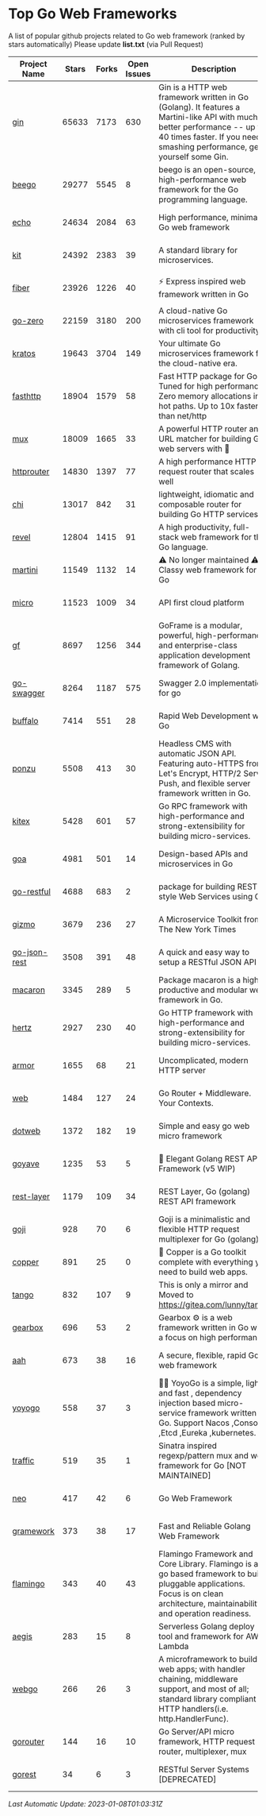 # Top Go Web Frameworks
A list of popular github projects related to Go web framework (ranked by stars automatically)
Please update **list.txt** (via Pull Request)

| Project Name | Stars | Forks | Open Issues | Description | Last Commit |
| ------------ | ----- | ----- | ----------- | ----------- | ----------- |
| [gin](https://github.com/gin-gonic/gin) | 65633 | 7173 | 630 | Gin is a HTTP web framework written in Go (Golang). It features a Martini-like API with much better performance -- up to 40 times faster. If you need smashing performance, get yourself some Gin. | 2023-01-07 00:57:54 |
| [beego](https://github.com/beego/beego) | 29277 | 5545 | 8 | beego is an open-source, high-performance web framework for the Go programming language. | 2022-12-26 15:53:27 |
| [echo](https://github.com/labstack/echo) | 24634 | 2084 | 63 | High performance, minimalist Go web framework | 2023-01-03 22:09:30 |
| [kit](https://github.com/go-kit/kit) | 24392 | 2383 | 39 | A standard library for microservices. | 2023-01-02 06:10:18 |
| [fiber](https://github.com/gofiber/fiber) | 23926 | 1226 | 40 | ⚡️ Express inspired web framework written in Go | 2023-01-05 04:32:28 |
| [go-zero](https://github.com/zeromicro/go-zero) | 22159 | 3180 | 200 | A cloud-native Go microservices framework with cli tool for productivity. | 2023-01-07 09:07:40 |
| [kratos](https://github.com/go-kratos/kratos) | 19643 | 3704 | 149 | Your ultimate Go microservices framework for the cloud-native era. | 2023-01-05 09:12:50 |
| [fasthttp](https://github.com/valyala/fasthttp) | 18904 | 1579 | 58 | Fast HTTP package for Go. Tuned for high performance. Zero memory allocations in hot paths. Up to 10x faster than net/http | 2023-01-06 04:10:47 |
| [mux](https://github.com/gorilla/mux) | 18009 | 1665 | 33 | A powerful HTTP router and URL matcher for building Go web servers with 🦍 | 2022-12-09 15:56:57 |
| [httprouter](https://github.com/julienschmidt/httprouter) | 14830 | 1397 | 77 | A high performance HTTP request router that scales well | 2022-06-03 15:51:59 |
| [chi](https://github.com/go-chi/chi) | 13017 | 842 | 31 | lightweight, idiomatic and composable router for building Go HTTP services | 2022-12-22 12:02:30 |
| [revel](https://github.com/revel/revel) | 12804 | 1415 | 91 | A high productivity, full-stack web framework for the Go language. | 2022-04-12 20:53:30 |
| [martini](https://github.com/go-martini/martini) | 11549 | 1132 | 14 | ⚠️ No longer maintained ⚠️  Classy web framework for Go | 2017-01-21 21:58:54 |
| [micro](https://github.com/micro/micro) | 11523 | 1009 | 34 | API first cloud platform | 2023-01-06 10:29:43 |
| [gf](https://github.com/gogf/gf) | 8697 | 1256 | 344 | GoFrame is a modular, powerful, high-performance and enterprise-class application development framework of Golang.  | 2023-01-06 06:15:30 |
| [go-swagger](https://github.com/go-swagger/go-swagger) | 8264 | 1187 | 575 | Swagger 2.0 implementation for go | 2022-12-18 01:03:36 |
| [buffalo](https://github.com/gobuffalo/buffalo) | 7414 | 551 | 28 | Rapid Web Development w/ Go | 2022-12-04 03:56:20 |
| [ponzu](https://github.com/ponzu-cms/ponzu) | 5508 | 413 | 30 | Headless CMS with automatic JSON API. Featuring auto-HTTPS from Let's Encrypt, HTTP/2 Server Push, and flexible server framework written in Go. | 2020-01-02 00:14:32 |
| [kitex](https://github.com/cloudwego/kitex) | 5428 | 601 | 57 | Go RPC framework with high-performance and strong-extensibility for building micro-services. | 2023-01-04 09:14:23 |
| [goa](https://github.com/goadesign/goa) | 4981 | 501 | 14 | Design-based APIs and microservices in Go | 2022-12-27 21:04:17 |
| [go-restful](https://github.com/emicklei/go-restful) | 4688 | 683 | 2 | package for building REST-style Web Services using Go | 2022-11-19 15:19:18 |
| [gizmo](https://github.com/nytimes/gizmo) | 3679 | 236 | 27 | A Microservice Toolkit from The New York Times | 2021-04-30 15:27:05 |
| [go-json-rest](https://github.com/ant0ine/go-json-rest) | 3508 | 391 | 48 | A quick and easy way to setup a RESTful JSON API | 2017-09-13 04:12:08 |
| [macaron](https://github.com/go-macaron/macaron) | 3345 | 289 | 5 | Package macaron is a high productive and modular web framework in Go. | 2022-06-06 01:40:09 |
| [hertz](https://github.com/cloudwego/hertz) | 2927 | 230 | 40 | Go HTTP framework with high-performance and strong-extensibility for building micro-services. | 2023-01-06 09:16:36 |
| [armor](https://github.com/labstack/armor) | 1655 | 68 | 21 | Uncomplicated, modern HTTP server | 2019-08-03 18:10:09 |
| [web](https://github.com/gocraft/web) | 1484 | 127 | 24 | Go Router + Middleware. Your Contexts. | 2019-02-07 15:06:52 |
| [dotweb](https://github.com/devfeel/dotweb) | 1372 | 182 | 19 | Simple and easy go web micro framework | 2022-08-11 09:03:59 |
| [goyave](https://github.com/go-goyave/goyave) | 1235 | 53 | 5 | 🍐 Elegant Golang REST API Framework (v5 WIP) | 2023-01-05 10:15:58 |
| [rest-layer](https://github.com/rs/rest-layer) | 1179 | 109 | 34 | REST Layer, Go (golang) REST API framework | 2021-09-30 23:58:01 |
| [goji](https://github.com/goji/goji) | 928 | 70 | 6 | Goji is a minimalistic and flexible HTTP request multiplexer for Go (golang) | 2019-01-26 23:58:29 |
| [copper](https://github.com/gocopper/copper) | 891 | 25 | 0 | 🚀‏‏‎    ‎‏‏‎‏‏‎‎‎‎‎‎Copper is a Go toolkit complete with everything you need to build web apps. | 2022-07-28 13:15:08 |
| [tango](https://github.com/lunny/tango) | 832 | 107 | 9 | This is only a mirror and Moved to https://gitea.com/lunny/tango | 2019-05-17 03:31:10 |
| [gearbox](https://github.com/gogearbox/gearbox) | 696 | 53 | 2 | Gearbox :gear: is a web framework written in Go with a focus on high performance | 2022-09-21 00:20:37 |
| [aah](https://github.com/go-aah/aah) | 673 | 38 | 16 | A secure, flexible, rapid Go web framework | 2020-09-02 02:31:20 |
| [yoyogo](https://github.com/yoyofx/yoyogo) | 558 | 37 | 3 | 🦄🌈 YoyoGo is a simple, light and fast , dependency injection based micro-service framework written in Go. Support Nacos ,Consoul ,Etcd ,Eureka ,kubernetes. | 2022-09-23 09:31:30 |
| [traffic](https://github.com/gravityblast/traffic) | 519 | 35 | 1 | Sinatra inspired regexp/pattern mux and web framework for Go [NOT MAINTAINED] | 2015-11-26 21:31:07 |
| [neo](https://github.com/ivpusic/neo) | 417 | 42 | 6 | Go Web Framework | 2017-08-14 23:54:31 |
| [gramework](https://github.com/gramework/gramework) | 373 | 38 | 17 | Fast and Reliable Golang Web Framework | 2022-10-02 18:08:25 |
| [flamingo](https://github.com/i-love-flamingo/flamingo) | 343 | 40 | 43 | Flamingo Framework and Core Library. Flamingo is a go based framework to build pluggable applications. Focus is on clean architecture, maintainability and operation readiness. | 2023-01-06 09:46:24 |
| [aegis](https://github.com/tmaiaroto/aegis) | 283 | 15 | 8 | Serverless Golang deploy tool and framework for AWS Lambda | 2019-07-28 17:59:41 |
| [webgo](https://github.com/bnkamalesh/webgo) | 266 | 26 | 3 | A microframework to build web apps; with handler chaining, middleware support, and most of all; standard library compliant HTTP handlers(i.e. http.HandlerFunc). | 2022-06-19 08:53:25 |
| [gorouter](https://github.com/vardius/gorouter) | 144 | 16 | 10 | Go Server/API micro framework, HTTP request router, multiplexer, mux | 2022-10-28 23:16:55 |
| [gorest](https://github.com/tideland/gorest) | 34 | 6 | 3 | RESTful Server Systems [DEPRECATED] | 2017-11-10 13:00:37 |

*Last Automatic Update: 2023-01-08T01:03:31Z*